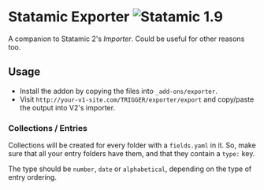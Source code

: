 # Statamic Exporter ![Statamic 1.9](https://img.shields.io/badge/statamic-1.9-yellow.svg?style=flat-square)
A companion to Statamic 2's _Importer_. Could be useful for other reasons too.

## Usage
- Install the addon by copying the files into `_add-ons/exporter`.
- Visit `http://your-v1-site.com/TRIGGER/exporter/export` and copy/paste the output into V2's importer.

### Collections / Entries
Collections will be created for every folder with a `fields.yaml` in it. So, make sure that all your entry folders
have them, and that they contain a `type:` key.

The type should be `number`, `date` or `alphabetical`, depending on the type of entry ordering.
